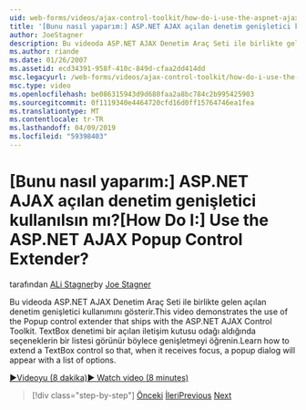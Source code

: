 ```yaml
---
uid: web-forms/videos/ajax-control-toolkit/how-do-i-use-the-aspnet-ajax-popup-control-extender
title: '[Bunu nasıl yaparım:] ASP.NET AJAX açılan denetim genişletici kullanılsın mı? | Microsoft Docs'
author: JoeStagner
description: Bu videoda ASP.NET AJAX Denetim Araç Seti ile birlikte gelen açılan denetim genişletici kullanımını gösterir. TextBox denetimi genişletmeyi öğrenin böylece...
ms.author: riande
ms.date: 01/26/2007
ms.assetid: ecd34391-958f-410c-849d-cfaa2dd414dd
msc.legacyurl: /web-forms/videos/ajax-control-toolkit/how-do-i-use-the-aspnet-ajax-popup-control-extender
msc.type: video
ms.openlocfilehash: be086315943d9d680faa2a8bc784c2b995425903
ms.sourcegitcommit: 0f1119340e4464720cfd16d0ff15764746ea1fea
ms.translationtype: MT
ms.contentlocale: tr-TR
ms.lasthandoff: 04/09/2019
ms.locfileid: "59398403"
---
```

# <a name="how-do-i-use-the-aspnet-ajax-popup-control-extender"></a><span data-ttu-id="b21b5-105">[Bunu nasıl yaparım:] ASP.NET AJAX açılan denetim genişletici kullanılsın mı?</span><span class="sxs-lookup"><span data-stu-id="b21b5-105">[How Do I:] Use the ASP.NET AJAX Popup Control Extender?</span></span>

<span data-ttu-id="b21b5-106">tarafından [ALi Stagner](https://github.com/JoeStagner)</span><span class="sxs-lookup"><span data-stu-id="b21b5-106">by [Joe Stagner](https://github.com/JoeStagner)</span></span>

<span data-ttu-id="b21b5-107">Bu videoda ASP.NET AJAX Denetim Araç Seti ile birlikte gelen açılan denetim genişletici kullanımını gösterir.</span><span class="sxs-lookup"><span data-stu-id="b21b5-107">This video demonstrates the use of the Popup control extender that ships with the ASP.NET AJAX Control Toolkit.</span></span> <span data-ttu-id="b21b5-108">TextBox denetimi bir açılan iletişim kutusu odağı aldığında seçeneklerin bir listesi görünür böylece genişletmeyi öğrenin.</span><span class="sxs-lookup"><span data-stu-id="b21b5-108">Learn how to extend a TextBox control so that, when it receives focus, a popup dialog will appear with a list of options.</span></span>

[<span data-ttu-id="b21b5-109">&#9654;Videoyu (8 dakika)</span><span class="sxs-lookup"><span data-stu-id="b21b5-109">&#9654; Watch video (8 minutes)</span></span>](https://channel9.msdn.com/Blogs/ASP-NET-Site-Videos/how-do-i-use-the-aspnet-ajax-popup-control-extender)

> [!div class="step-by-step"]
> <span data-ttu-id="b21b5-110">[Önceki](how-do-i-use-the-aspnet-ajax-textboxwatermark-control-extender.md)
> [İleri](how-do-i-use-the-aspnet-ajax-modalpopup-extender-control.md)</span><span class="sxs-lookup"><span data-stu-id="b21b5-110">[Previous](how-do-i-use-the-aspnet-ajax-textboxwatermark-control-extender.md)
[Next](how-do-i-use-the-aspnet-ajax-modalpopup-extender-control.md)</span></span>
